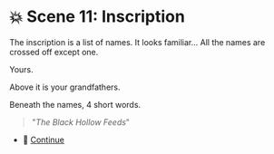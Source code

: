 
# 💥 Scene 11: Inscription

The inscription is a list of names. It looks familiar...
All the names are crossed off except one.

Yours.

Above it is your grandfathers.

Beneath the names, 4 short words.

>"*The Black Hollow Feeds*"

- 🧮 [Continue](./scene12A.md)